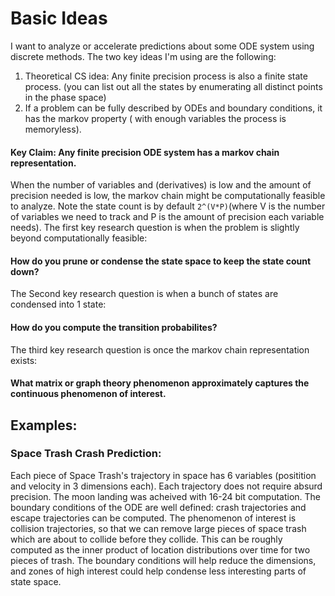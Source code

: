 # Basic Ideas
I want to analyze or accelerate predictions about some ODE system using discrete methods.
The two key ideas I'm using are the following:
1. Theoretical CS idea: Any finite precision process is also a finite state process. (you can list out all the states by enumerating all distinct points in the phase space)
2. If a problem can be fully described by ODEs and boundary conditions, it has the markov property ( with enough variables the process is memoryless).
#### Key Claim: Any finite precision ODE system has a markov chain representation.
When the number of variables and (derivatives) is low and the amount of precision needed is low, the markov chain might be computationally feasible to analyze.
Note the state count is by default ``` 2^(V*P) ```(where V is the number of variables we need to track and P is the amount of precision each variable needs).
The first key research question is when the problem is slightly beyond computationally feasible:
#### How do you prune or condense the state space to keep the state count down?
The Second key research question is when a bunch of states are condensed into 1 state:
#### How do you compute the transition probabilites?
The third key research question is once the markov chain representation exists:
#### What matrix or graph theory phenomenon approximately captures the continuous phenomenon of interest.

## Examples:
### Space Trash Crash Prediction:
Each piece of Space Trash's trajectory in space has 6 variables (positition and velocity in 3 dimensions each).
Each trajectory does not require absurd precision. The moon landing was acheived with 16-24 bit computation.
The boundary conditions of the ODE are well defined: crash trajectories and escape trajectories can be computed.
The phenomenon of interest is collision trajectories, so that we can remove large pieces of space trash which are about to collide before they collide.
This can be roughly computed as the inner product of location distributions over time for two pieces of trash.
The boundary conditions will help reduce the dimensions, and zones of high interest could help condense less interesting parts of state space.
